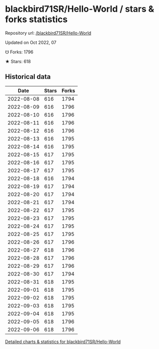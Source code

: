 # blackbird71SR/Hello-World / stars & forks statistics

Repository url: [/blackbird71SR/Hello-World](https://github.com/blackbird71SR/Hello-World)

Updated on Oct 2022, 07

☋ Forks: 1796

★ Stars: 618

## Historical data
| Date | Stars | Forks |
|------|-------|-------|
| 2022-08-08 | 616 | 1794 | 
| 2022-08-09 | 616 | 1796 | 
| 2022-08-10 | 616 | 1796 | 
| 2022-08-11 | 616 | 1796 | 
| 2022-08-12 | 616 | 1796 | 
| 2022-08-13 | 616 | 1795 | 
| 2022-08-14 | 616 | 1795 | 
| 2022-08-15 | 617 | 1795 | 
| 2022-08-16 | 617 | 1795 | 
| 2022-08-17 | 617 | 1795 | 
| 2022-08-18 | 616 | 1794 | 
| 2022-08-19 | 617 | 1794 | 
| 2022-08-20 | 617 | 1794 | 
| 2022-08-21 | 617 | 1794 | 
| 2022-08-22 | 617 | 1795 | 
| 2022-08-23 | 617 | 1795 | 
| 2022-08-24 | 617 | 1795 | 
| 2022-08-25 | 617 | 1795 | 
| 2022-08-26 | 617 | 1796 | 
| 2022-08-27 | 618 | 1796 | 
| 2022-08-28 | 617 | 1796 | 
| 2022-08-29 | 617 | 1796 | 
| 2022-08-30 | 617 | 1794 | 
| 2022-08-31 | 618 | 1795 | 
| 2022-09-01 | 618 | 1795 | 
| 2022-09-02 | 618 | 1795 | 
| 2022-09-03 | 618 | 1795 | 
| 2022-09-04 | 618 | 1795 | 
| 2022-09-05 | 618 | 1796 | 
| 2022-09-06 | 618 | 1796 | 


[Detailed charts & statistics for blackbird71SR/Hello-World](https://reviewgithub.com/rep/blackbird71SR/Hello-World)
